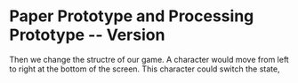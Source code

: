 # Paper Prototype and Processing Prototype -- Version

Then we change the structre of our game. A character would move from left to right at
the bottom of the screen. This character could switch the state, 